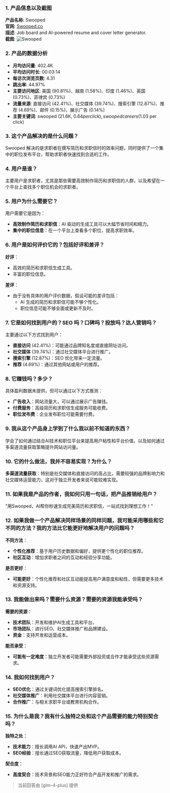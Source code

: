 ### 1. 产品信息以及截图

**产品名称**: Swooped  
**官网**: [Swooped.co](https://swooped.co)  
**描述**: Job board and AI-powered resume and cover letter generator.  
**截图**: ![Swooped](https://cdn-images.toolify.ai/170349904293781390.jpg)

### 2. 产品的数据分析

- **月均访问量**: 402.4K
- **平均访问时长**: 00:03:14
- **每访次浏览页数**: 4.31
- **跳出率**: 44.97%
- **主要访问地区**: 美国 (90.81%)、越南 (1.58%)、印度 (1.46%)、英国 (0.73%)、菲律宾 (0.73%)
- **流量来源**: 直接访问 (42.41%)、社交媒体 (39.74%)、搜索引擎 (12.87%)、推荐 (4.69%)、邮件 (0.15%)、展示广告 (0.14%)
- **主要关键词**: swooped (21.6K, $0.64 per click), swooped careers ($1.03 per click)

### 3. 这个产品解决的是什么问题？

Swooped 解决的是求职者在撰写简历和求职信时的效率问题，同时提供了一个集中的职位发布平台，帮助求职者快速找到合适的工作。

### 4. 用户是谁？

主要用户是求职者，尤其是那些需要高效制作简历和求职信的人群，以及希望在一个平台上查找多个职位机会的求职者。

### 5. 用户为什么需要它？

用户需要它是因为：
- **高效制作简历和求职信**：AI 驱动的生成工具可以大幅节省时间和精力。
- **集中的职位信息**：在一个平台上查看多个职位，提高求职效率。

### 6. 用户是如何评价它的？包括好评和差评？

**好评**：
- 高效的简历和求职信生成工具。
- 丰富的职位信息。

**差评**：
- 由于没有具体的用户评价数据，假设可能的差评包括：
  - AI 生成的简历和求职信可能不够个性化。
  - 职位信息可能不够全面或更新不及时。

### 7. 它是如何找到用户的？SEO 吗？口碑吗？投放吗？达人营销吗？

主要通过以下方式找到用户：
- **直接访问** (42.41%)：可能通过品牌知名度或直接网址访问。
- **社交媒体** (39.74%)：通过社交媒体平台进行推广。
- **搜索引擎** (12.87%)：SEO 优化带来一定流量。
- **推荐** (4.69%)：通过其他网站或用户的推荐。

### 8. 它赚钱吗？多少？

具体盈利数据未提供，但可以通过以下方式推测：
- **广告收入**：网站流量大，可以通过展示广告赚钱。
- **付费服务**：高级简历和求职信生成服务可能收费。
- **职位发布费**：企业发布职位可能需要付费。

### 9. 我从这个产品身上学到了什么我以前不知道的东西？

学会了如何通过结合AI技术和职位平台来提高用户粘性和平台价值，以及如何通过多渠道流量获取策略提升网站访问量。

### 10. 它的什么做法，我并不容易实现？为什么？

**多渠道流量获取**：特别是社交媒体和直接访问的高占比，需要较强的品牌影响力和社交媒体运营能力，这对于独立开发者来说可能较难实现。

### 11. 如果我是产品的作者，我如何只用一句话，把产品推销给用户？

"用Swooped，AI帮你秒速生成完美简历和求职信，一站式找到理想工作！"

### 12. 如果我做一个产品解决同样场景的同样问题，我可能采用哪些和它不同的方法？我的方法比它能更好地解决用户的问题吗？

**不同方法**：
- **个性化推荐**：基于用户历史数据和偏好，提供更个性化的职位推荐。
- **社区互动**：增加求职者之间的互动和经验分享功能。

**是否更好**：
- **可能更好**：个性化推荐和社区互动能提高用户满意度和粘性，但需要更多技术和资源支持。

### 13. 我能做出来吗？需要什么资源？需要的资源我能承受吗？

**需要的资源**：
- **技术团队**：开发和维护AI生成工具和平台。
- **市场团队**：进行SEO、社交媒体推广和品牌建设。
- **资金**：支持开发和运营成本。

**能否承受**：
- **可能有一定难度**：独立开发者可能需要外部投资或合作才能承受这些资源需求。

### 14. 我如何找到用户？

- **SEO优化**：通过关键词优化提高搜索引擎排名。
- **社交媒体推广**：利用社交媒体平台进行内容营销。
- **合作推广**：与相关求职平台或教育机构合作。

### 15. 为什么是我？我有什么独特之处和这个产品需要的能力特别契合吗？

**独特之处**：
- **技术能力**：擅长调用AI API，快速产出MVP。
- **SEO经验**：擅长通过SEO获取流量，降低用户获取成本。

**契合度**：
- **高度契合**：技术背景和SEO能力正好符合产品开发和推广的需求。

> 当前回答由 [glm-4-plus] 提供